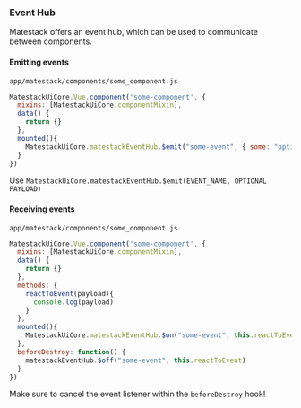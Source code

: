 ### Event Hub

Matestack offers an event hub, which can be used to communicate between components.

#### Emitting events

`app/matestack/components/some_component.js`

```javascript
MatestackUiCore.Vue.component('some-component', {
  mixins: [MatestackUiCore.componentMixin],
  data() {
    return {}
  },
  mounted(){
    MatestackUiCore.matestackEventHub.$emit("some-event", { some: "optional data" })
  }
})
```

Use `MatestackUiCore.matestackEventHub.$emit(EVENT_NAME, OPTIONAL PAYLOAD)`

#### Receiving events

`app/matestack/components/some_component.js`

```javascript
MatestackUiCore.Vue.component('some-component', {
  mixins: [MatestackUiCore.componentMixin],
  data() {
    return {}
  },
  methods: {
    reactToEvent(payload){
      console.log(payload)
    }
  },
  mounted(){
    MatestackUiCore.matestackEventHub.$on("some-event", this.reactToEvent)
  },
  beforeDestroy: function() {
    matestackEventHub.$off("some-event", this.reactToEvent)
  }
})
```

Make sure to cancel the event listener within the `beforeDestroy` hook!
